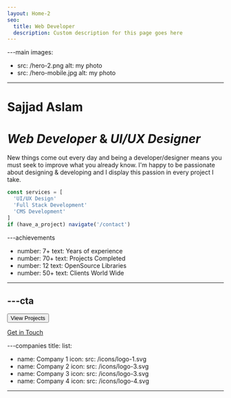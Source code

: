 ```yaml
---
layout: Home-2
seo:
  title: Web Developer
  description: Custom description for this page goes here
---
```




---main
images:
  - src: /hero-2.png
    alt: my photo
  - src: /hero-mobile.jpg
    alt: my photo
---

# <Typewriter>Sajjad Aslam</Typewriter>

# *Web Developer* <span>&</span> *UI/UX Designer*

New things come out every day and being a developer/designer means you must seek to improve what you already know. I'm happy to be passionate about designing & developing and I display this passion in every project I take.

```js {2-4} showLineNumbers
const services = [
  'UI/UX Design'
  'Full Stack Development'
  'CMS Development'
]
if (have_a_project) navigate('/contact')
```



---achievements
- number: 7+
  text: Years of experience
- number: 70+
  text: Projects Completed
- number: 12
  text: OpenSource Libraries
- number: 50+
  text: Clients World Wide
---



---cta
---
<Button href="/projects" size="sm">
  View Projects
</Button>

[Get in Touch](/contact)



---companies
title:
list:
  - name: Company 1
    icon:
      src: /icons/logo-1.svg
  - name: Company 2
    icon:
      src: /icons/logo-3.svg
  - name: Company 3
    icon:
      src: /icons/logo-3.svg
  - name: Company 4
    icon:
      src: /icons/logo-4.svg
---